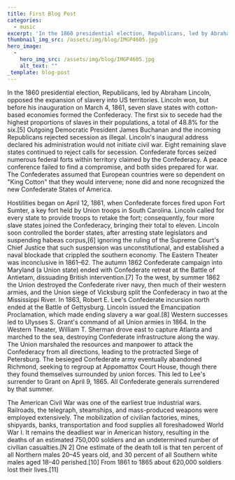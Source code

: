 ```yaml
---
title: First Blog Post
categories:
  - music
excerpt: 'In the 1860 presidential election, Republicans, led by Abraham Lincoln, opposed the expansion of slavery into US territories. Lincoln won, but before his inauguration on March 4, 1861, seven slave states with cotton-based economies formed the Confederacy. '
thumbnail_img_src: /assets/img/blog/IMGP4605.jpg
hero_image:
  - 
    hero_img_src: /assets/img/blog/IMGP4605.jpg
    alt_text: ""
_template: blog-post
---
```

In the 1860 presidential election, Republicans, led by Abraham Lincoln, opposed the expansion of slavery into US territories. Lincoln won, but before his inauguration on March 4, 1861, seven slave states with cotton-based economies formed the Confederacy. The first six to secede had the highest proportions of slaves in their populations, a total of 48.8% for the six.[5] Outgoing Democratic President James Buchanan and the incoming Republicans rejected secession as illegal. Lincoln's inaugural address declared his administration would not initiate civil war. Eight remaining slave states continued to reject calls for secession. Confederate forces seized numerous federal forts within territory claimed by the Confederacy. A peace conference failed to find a compromise, and both sides prepared for war. The Confederates assumed that European countries were so dependent on "King Cotton" that they would intervene; none did and none recognized the new Confederate States of America.

Hostilities began on April 12, 1861, when Confederate forces fired upon Fort Sumter, a key fort held by Union troops in South Carolina. Lincoln called for every state to provide troops to retake the fort; consequently, four more slave states joined the Confederacy, bringing their total to eleven. Lincoln soon controlled the border states, after arresting state legislators and suspending habeas corpus,[6] ignoring the ruling of the Supreme Court's Chief Justice that such suspension was unconstitutional, and established a naval blockade that crippled the southern economy. The Eastern Theater was inconclusive in 1861–62. The autumn 1862 Confederate campaign into Maryland (a Union state) ended with Confederate retreat at the Battle of Antietam, dissuading British intervention.[7] To the west, by summer 1862 the Union destroyed the Confederate river navy, then much of their western armies, and the Union siege of Vicksburg split the Confederacy in two at the Mississippi River. In 1863, Robert E. Lee's Confederate incursion north ended at the Battle of Gettysburg. Lincoln issued the Emancipation Proclamation, which made ending slavery a war goal.[8] Western successes led to Ulysses S. Grant's command of all Union armies in 1864. In the Western Theater, William T. Sherman drove east to capture Atlanta and marched to the sea, destroying Confederate infrastructure along the way. The Union marshaled the resources and manpower to attack the Confederacy from all directions, leading to the protracted Siege of Petersburg. The besieged Confederate army eventually abandoned Richmond, seeking to regroup at Appomattox Court House, though there they found themselves surrounded by union forces. This led to Lee's surrender to Grant on April 9, 1865. All Confederate generals surrendered by that summer.

The American Civil War was one of the earliest true industrial wars. Railroads, the telegraph, steamships, and mass-produced weapons were employed extensively. The mobilization of civilian factories, mines, shipyards, banks, transportation and food supplies all foreshadowed World War I. It remains the deadliest war in American history, resulting in the deaths of an estimated 750,000 soldiers and an undetermined number of civilian casualties.[N 2] One estimate of the death toll is that ten percent of all Northern males 20–45 years old, and 30 percent of all Southern white males aged 18–40 perished.[10] From 1861 to 1865 about 620,000 soldiers lost their lives.[11]